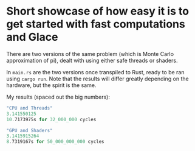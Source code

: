 
# Short showcase of how easy it is to get started with fast computations and Glace

There are two versions of the same problem (which is Monte Carlo approximation of pi), dealt with using either safe threads or shaders.

In `main.rs` are the two versions once transpiled to Rust, ready to be ran using `cargo run`.
Note that the results will differ greatly depending on the hardware, but the spirit is the same.

My results (spaced out the big numbers): 
```rs
"CPU and Threads"
3.141550125
10.7173975s for 32_000_000 cycles

"GPU and Shaders"
3.1415915264
8.7319167s for 50_000_000_000 cycles
```